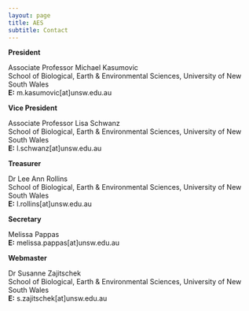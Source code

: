 ```yaml
---
layout: page
title: AES
subtitle: Contact
---
```

**President**

Associate Professor Michael Kasumovic  
School of Biological, Earth & Environmental Sciences, University of New South Wales  
**E:** m.kasumovic[at]unsw.edu.au

**Vice President**

Associate Professor Lisa Schwanz  
School of Biological, Earth & Environmental Sciences, University of New South Wales  
**E:** l.schwanz[at]unsw.edu.au


**Treasurer**

Dr Lee Ann Rollins  
School of Biological, Earth & Environmental Sciences, University of New South Wales  
**E:** l.rollins[at]unsw.edu.au

**Secretary**

Melissa Pappas   
**E:** melissa.pappas[at]unsw.edu.au 

**Webmaster**

Dr Susanne Zajitschek  
School of Biological, Earth & Environmental Sciences, University of New South Wales  
**E:** s.zajitschek[at]unsw.edu.au
